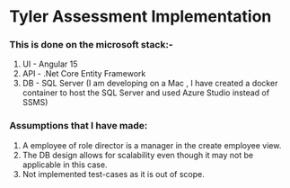 # Tyler Assessment Implementation  

### This is done on the microsoft stack:- <br>
1. UI - Angular 15 <br>
2. API - .Net Core Entity Framework <br>
3. DB - SQL Server (I am developing on a Mac , I have created a docker container to host the SQL Server and used Azure Studio instead of SSMS) <br>

### Assumptions that I have made:<br>
1. A employee of role director is a manager in the create employee view.
2. The DB design allows for scalability even though it may not be applicable in this case.
3. Not implemented test-cases as it is out of scope.
